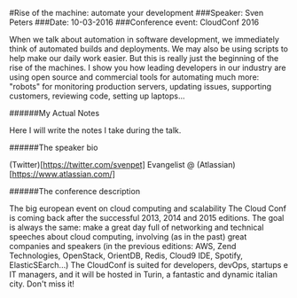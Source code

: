 #Rise of the machine: automate your development
###Speaker: Sven Peters
###Date: 10-03-2016
###Conference event: CloudConf 2016

When we talk about automation in software development, we immediately think of automated builds and deployments.  We may also be using scripts to help make our daily work easier. But this is really just the beginning of the rise of the machines.
I show you how leading developers in our industry are using open source and commercial tools for automating  much more: "robots" for monitoring production servers, updating issues, supporting customers, reviewing code, setting up laptops...

######My Actual Notes

Here I will write the notes I take during the talk.

######The speaker bio

(Twitter)[https://twitter.com/svenpet]
Evangelist @ (Atlassian)[https://www.atlassian.com/]

######The conference description

The big european event on cloud computing and scalability
The Cloud Conf is coming back after the successful 2013, 2014 and 2015 editions.
The goal is always the same: make a great day full of networking and technical speeches about cloud computing, involving (as in the past) great companies and speakers (in the previous editions: AWS, Zend Technologies, OpenStack, OrientDB, Redis, Cloud9 IDE, Spotify, ElasticSEarch...)
The CloudConf is suited for developers, devOps, startups e IT managers, and it will be hosted in Turin, a fantastic and dynamic italian city. Don't miss it!